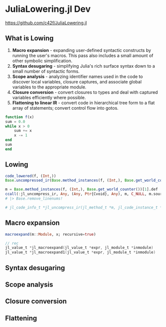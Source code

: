 # JuliaLowering.jl Dev

https://github.com/c42f/JuliaLowering.jl

## What is Lowing

1. **Macro expansion** - expanding user-defined syntactic constructs by running the user's macros. This pass also includes a small amount of other symbolic simplification.
2. **Syntax desugaring** - simplifying Julia's rich surface syntax down to a small number of syntactic forms.
3. **Scope analysis** - analyzing identifier names used in the code to discover local variables, closure captures, and associate global variables to the appropriate module.
4. **Closure conversion** - convert closures to types and deal with captured variables efficiently where possible.
5. **Flattening to linear IR** - convert code in hierarchical tree form to a flat array of statements; convert control flow into gotos.

```jl
function f(x)
sum = 0.0
while x > 0
    sum += x
    x -= 1
end
sum
end
```

## Lowing

```jl
code_lowered(f, (Int,))
Base.uncompressed_ir(Base.method_instances(f, (Int,), Base.get_world_counter())[1].def)

m = Base.method_instances(f, (Int,), Base.get_world_counter())[1].def
ccall(:jl_uncompress_ir, Any, (Any, Ptr{Cvoid}, Any), m, C_NULL, m.source)
# |> Base.remove_linenums!

# jl_code_info_t *jl_uncompress_ir(jl_method_t *m, jl_code_instance_t *metadata, jl_string_t *data)

```


## Macro expansion

```jl
macroexpand(m::Module, x; recursive=true)
```

```c
// rec
jl_value_t *jl_macroexpand(jl_value_t *expr, jl_module_t *inmodule)
jl_value_t *jl_macroexpand1(jl_value_t *expr, jl_module_t *inmodule)
```

## Syntax desugaring

## Scope analysis

## Closure conversion

## Flattening
